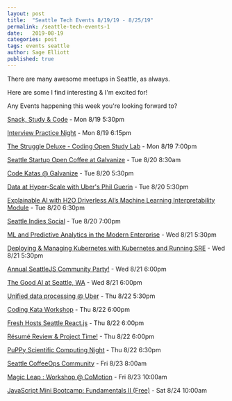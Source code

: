 ```yaml
---
layout: post
title:  "Seattle Tech Events 8/19/19 - 8/25/19"
permalink: /seattle-tech-events-1
date:   2019-08-19
categories: post
tags: events seattle
author: Sage Elliott
published: true
---
```


There are many awesome meetups in Seattle, as always.

Here are some I find interesting & I'm excited for!

Any Events happening this week you're looking forward to?


[Snack, Study & Code](http://bit.ly/2P5kXMN) - Mon 8/19 5:30pm

[Interview Practice Night](http://bit.ly/2HeEWSS) - Mon 8/19 6:15pm

[The Struggle Deluxe - Coding Open Study Lab](http://bit.ly/33M7Z9Q) - Mon 8/19 7:00pm

[Seattle Startup Open Coffee at Galvanize](http://bit.ly/33McDEQ) - Tue 8/20 8:30am

[Code Katas @ Galvanize](http://bit.ly/2KQ7XFu) - Tue 8/20 5:30pm

[Data at Hyper-Scale with Uber's Phil Guerin](http://bit.ly/2KZdiu2) - Tue 8/20 5:30pm

[Explainable AI with H2O Driverless AI’s Machine Learning Interpretability Module](http://bit.ly/2TI1HDC) - Tue 8/20 6:30pm

[Seattle Indies Social](http://bit.ly/2ZaDJlx) - Tue 8/20 7:00pm

[ML and Predictive Analytics in the Modern Enterprise](http://bit.ly/2Z3lvaD) - Wed 8/21 5:30pm

[Deploying & Managing Kubernetes with Kubernetes and Running SRE](http://bit.ly/30k6I86) - Wed 8/21 5:30pm

[Annual SeattleJS Community Party!](http://bit.ly/2KIMijN) - Wed 8/21 6:00pm

[The Good AI at Seattle, WA](http://bit.ly/2HsFcOr) - Wed 8/21 6:00pm

[Unified data processing @ Uber](http://bit.ly/2MpLC4W) - Thu 8/22 5:30pm

[Coding Kata Workshop](http://bit.ly/2Z9m2qR) - Thu 8/22 6:00pm

[Fresh Hosts Seattle React.js](http://bit.ly/2ZaTFUV) - Thu 8/22 6:00pm

[Résumé Review & Project Time!](http://bit.ly/2ZcVXmK) - Thu 8/22 6:00pm

[PuPPy Scientific Computing Night](http://bit.ly/2Mqegmt) - Thu 8/22 6:30pm

[Seattle CoffeeOps Community](http://bit.ly/30jSSlY) - Fri 8/23 8:00am

[Magic Leap : Workshop @ CoMotion](http://bit.ly/31MZIRl) - Fri 8/23 10:00am

[JavaScript Mini Bootcamp: Fundamentals II (Free)](http://bit.ly/30gQs7z) - Sat 8/24 10:00am
